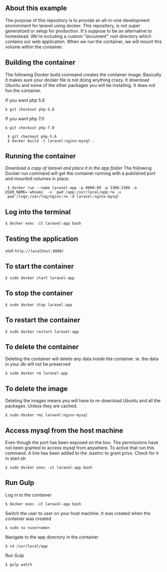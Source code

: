 About this example
------------------
The purpose of this repository is to provide an all-in-one development envrionment for laravel using docker. This repository, 
is not super generalized or setup for production. It's suppose to be an alternative to homestead. We're including a custom "document" root directory which contains our web application. When we run the container, we will mount this volume within the container.

Building the container
----------------------
The following Docker build command creates the container image. Basically it makes sure your docker file is not doing anything crazy. It download Ubuntu and some of the other packages you will be installing. It does not fun the container.

If you want php 5.6
```
$ git checkout php-5.6
```

If you want php 7.0
```
$ git checkout php-7.0
```


```
 $ git checkout php-5.6
 $ docker build -t laravel:nginx-mysql .
```

Running the container
---------------------
*Download a copy of laravel and place it in the app folder*
The following Docker run command will get the container running with a published port and mounted
volumes in place:
```
 $ docker run --name laravel-app -p 8080:80 -p 3306:3306 -e USER_NAME=`whoami` -v `pwd`/app:/usr/local/app:rw -v `pwd`/logs:/var/log/nginx:rw -d laravel:nginx-mysql
```

Log into the terminal
----------------

```
$ docker exec -it laravel-app bash
```


Testing the application
-------------
visit `http://localhost:8080/`


To start the container
----------------

```
$ sudo docker start laravel-app
```

To stop the container
----------------

```
$ sudo docker stop laravel-app
```

To restart the container
----------------

```
$ sudo docker restart laravel-app
```

To delete the container
----------------
Deleting the container will delete any data inside the container. ie. the data in your db will not be preserved
```
$ sudo docker rm laravel-app
```

To delete the image
----------------
Deleting the images means you will have to re-download Ubuntu and all the packages. Unless they are cached.
```
$ sudo docker rmi laravel:nginx-mysql
```


Access mysql from the host machine
----------------
Even though the port has been exposed on the box. The permissions have not been granted to access mysql from anywhere. 
To active that run this command. A line has been added to the .bashrc to grant privs. Check for it in start.sh
```
$ sudo docker exec -it laravel-app bash
```

Run Gulp
---------------
Log in to the container

`$ docker exec -it laravel-app bash`

Switch the user to user on your host machine. It was created when the container was created

`$ sudo su <username>`

Navigate to the app directory in the container

`$ cd /usr/local/app`

Run Gulp

`$ gulp watch`
